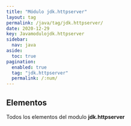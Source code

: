 ```yaml
---
title: "Módulo jdk.httpserver"
layout: tag
permalink: /java/tag/jdk.httpserver/
date: 2020-12-29
key: Javamodulojdk.httpserver
sidebar: 
  nav: java
aside: 
  toc: true
pagination: 
  enabled: true
  tag: "jdk.httpserver"
  permalink: /:num/
---
```


<h2>Elementos</h2>
Todos los elementos del modulo <strong>jdk.httpserver</strong>
